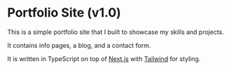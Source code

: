 # Portfolio Site (v1.0)

This is a simple portfolio site that I built to showcase my skills and projects.

It contains info pages, a blog, and a contact form.

It is written in TypeScript on top of [Next.js](https://nextjs.org/) with [Tailwind](https://tailwindcss.com/) for styling.
